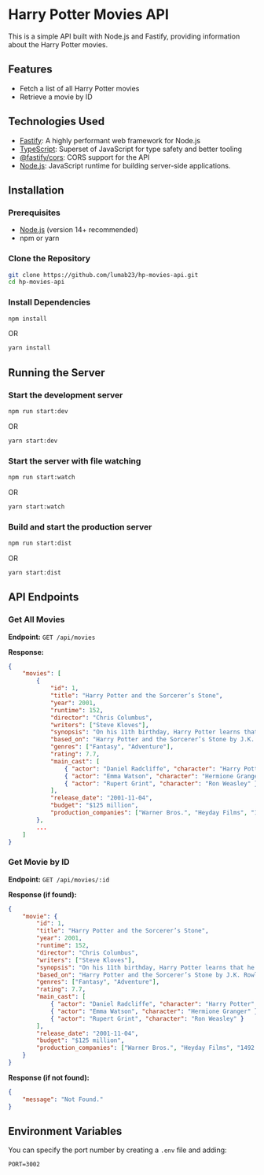 # Harry Potter Movies API

This is a simple API built with Node.js and Fastify, providing information about the Harry Potter movies. 

## Features

- Fetch a list of all Harry Potter movies
- Retrieve a movie by ID

## Technologies Used

- [Fastify](https://www.fastify.io/): A highly performant web framework for Node.js
- [TypeScript](https://www.typescriptlang.org/): Superset of JavaScript for type safety and better tooling
- [@fastify/cors](https://github.com/fastify/fastify-cors): CORS support for the API
- [Node.js](https://nodejs.org/): JavaScript runtime for building server-side applications.

## Installation

### Prerequisites
- [Node.js](https://nodejs.org/) (version 14+ recommended)
- npm or yarn

### Clone the Repository
```sh
git clone https://github.com/lumab23/hp-movies-api.git
cd hp-movies-api
```

### Install Dependencies
```sh
npm install
```
OR
```sh
yarn install
```

## Running the Server

### Start the development server
```sh
npm run start:dev
```
OR
```sh
yarn start:dev
```

### Start the server with file watching
```sh
npm run start:watch
```
OR
```sh
yarn start:watch
```

### Build and start the production server
```sh
npm run start:dist
```
OR
```sh
yarn start:dist
```

## API Endpoints

### Get All Movies
**Endpoint:** `GET /api/movies`

**Response:**
```json
{
    "movies": [
        {
            "id": 1,
            "title": "Harry Potter and the Sorcerer’s Stone",
            "year": 2001,
            "runtime": 152,
            "director": "Chris Columbus",
            "writers": ["Steve Kloves"],
            "synopsis": "On his 11th birthday, Harry Potter learns that he is a wizard and is invited to study at Hogwarts School of Witchcraft and Wizardry, changing his life forever.",
            "based_on": "Harry Potter and the Sorcerer’s Stone by J.K. Rowling",
            "genres": ["Fantasy", "Adventure"],
            "rating": 7.7,
            "main_cast": [
                { "actor": "Daniel Radcliffe", "character": "Harry Potter" },
                { "actor": "Emma Watson", "character": "Hermione Granger" },
                { "actor": "Rupert Grint", "character": "Ron Weasley" }
            ],
            "release_date": "2001-11-04",
            "budget": "$125 million",
            "production_companies": ["Warner Bros.", "Heyday Films", "1492 Pictures"]
        },
        ...
    ]
}
```

### Get Movie by ID
**Endpoint:** `GET /api/movies/:id`

**Response (if found):**
```json
{
    "movie": {
        "id": 1,
        "title": "Harry Potter and the Sorcerer’s Stone",
        "year": 2001,
        "runtime": 152,
        "director": "Chris Columbus",
        "writers": ["Steve Kloves"],
        "synopsis": "On his 11th birthday, Harry Potter learns that he is a wizard and is invited to study at Hogwarts School of Witchcraft and Wizardry, changing his life forever.",
        "based_on": "Harry Potter and the Sorcerer’s Stone by J.K. Rowling",
        "genres": ["Fantasy", "Adventure"],
        "rating": 7.7,
        "main_cast": [
            { "actor": "Daniel Radcliffe", "character": "Harry Potter" },
            { "actor": "Emma Watson", "character": "Hermione Granger" },
            { "actor": "Rupert Grint", "character": "Ron Weasley" }
        ],
        "release_date": "2001-11-04",
        "budget": "$125 million",
        "production_companies": ["Warner Bros.", "Heyday Films", "1492 Pictures"]
    }
}
```

**Response (if not found):**
```json
{
    "message": "Not Found."
}
```

## Environment Variables
You can specify the port number by creating a `.env` file and adding:
```env
PORT=3002
```
